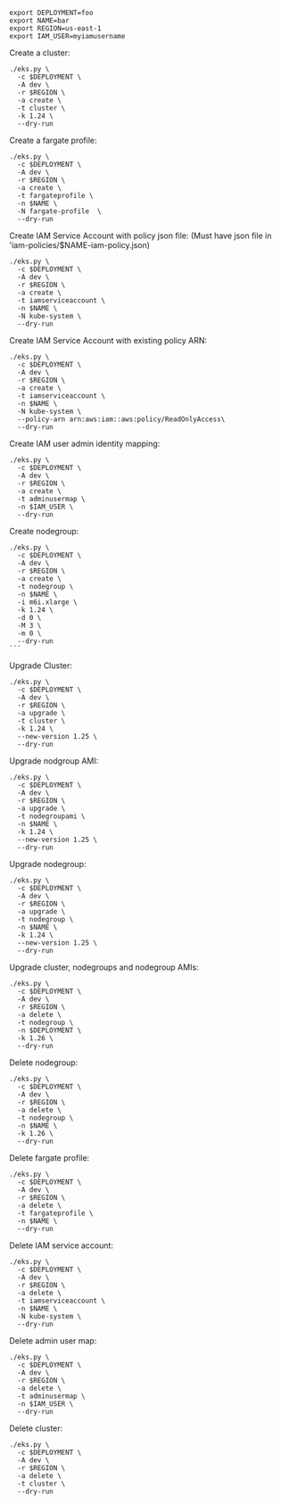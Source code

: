 ```
export DEPLOYMENT=foo
export NAME=bar
export REGION=us-east-1
export IAM_USER=myiamusername
```

Create a cluster:

```
./eks.py \
  -c $DEPLOYMENT \
  -A dev \
  -r $REGION \
  -a create \
  -t cluster \
  -k 1.24 \
  --dry-run
```

Create a fargate profile:

```
./eks.py \
  -c $DEPLOYMENT \
  -A dev \
  -r $REGION \
  -a create \
  -t fargateprofile \
  -n $NAME \
  -N fargate-profile  \
  --dry-run
```

Create IAM Service Account with policy json file:
(Must have json file in 'iam-policies/$NAME-iam-policy.json)

```
./eks.py \
  -c $DEPLOYMENT \
  -A dev \
  -r $REGION \
  -a create \
  -t iamserviceaccount \
  -n $NAME \
  -N kube-system \
  --dry-run
```

Create IAM Service Account with existing policy ARN:

```
./eks.py \
  -c $DEPLOYMENT \
  -A dev \
  -r $REGION \
  -a create \
  -t iamserviceaccount \
  -n $NAME \
  -N kube-system \
  --policy-arn arn:aws:iam::aws:policy/ReadOnlyAccess\
  --dry-run
```

Create IAM user admin identity mapping:

```
./eks.py \
  -c $DEPLOYMENT \
  -A dev \
  -r $REGION \
  -a create \
  -t adminusermap \
  -n $IAM_USER \
  --dry-run
```

Create nodegroup:

````
./eks.py \
  -c $DEPLOYMENT \
  -A dev \
  -r $REGION \
  -a create \
  -t nodegroup \
  -n $NAME \
  -i m6i.xlarge \
  -k 1.24 \
  -d 0 \
  -M 3 \
  -m 0 \
  --dry-run
```
````

Upgrade Cluster:

```
./eks.py \
  -c $DEPLOYMENT \
  -A dev \
  -r $REGION \
  -a upgrade \
  -t cluster \
  -k 1.24 \
  --new-version 1.25 \
  --dry-run
```

Upgrade nodgroup AMI:

```
./eks.py \
  -c $DEPLOYMENT \
  -A dev \
  -r $REGION \
  -a upgrade \
  -t nodegroupami \
  -n $NAME \
  -k 1.24 \
  --new-version 1.25 \
  --dry-run
```

Upgrade nodegroup:

```
./eks.py \
  -c $DEPLOYMENT \
  -A dev \
  -r $REGION \
  -a upgrade \
  -t nodegroup \
  -n $NAME \
  -k 1.24 \
  --new-version 1.25 \
  --dry-run
```

Upgrade cluster, nodegroups and nodegroup AMIs:

```
./eks.py \
  -c $DEPLOYMENT \
  -A dev \
  -r $REGION \
  -a delete \
  -t nodegroup \
  -n $DEPLOYMENT \
  -k 1.26 \
  --dry-run
```

Delete nodegroup:

```
./eks.py \
  -c $DEPLOYMENT \
  -A dev \
  -r $REGION \
  -a delete \
  -t nodegroup \
  -n $NAME \
  -k 1.26 \
  --dry-run
```

Delete fargate profile:

```
./eks.py \
  -c $DEPLOYMENT \
  -A dev \
  -r $REGION \
  -a delete \
  -t fargateprofile \
  -n $NAME \
  --dry-run
```

Delete IAM service account:

```
./eks.py \
  -c $DEPLOYMENT \
  -A dev \
  -r $REGION \
  -a delete \
  -t iamserviceaccount \
  -n $NAME \
  -N kube-system \
  --dry-run
```

Delete admin user map:

```
./eks.py \
  -c $DEPLOYMENT \
  -A dev \
  -r $REGION \
  -a delete \
  -t adminusermap \
  -n $IAM_USER \
  --dry-run
```

Delete cluster:

```
./eks.py \
  -c $DEPLOYMENT \
  -A dev \
  -r $REGION \
  -a delete \
  -t cluster \
  --dry-run
```
